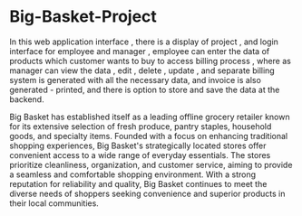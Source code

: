 # Big-Basket-Project
In this web application interface , there is a display of project , and login interface for employee and manager , employee can enter the
data of products which customer wants to buy to access billing process , where as manager can view the data , edit , delete , update ,
and separate billing system is generated with all the necessary data, and invoice is also generated - printed, and there is option to
store and save the data at the backend.

Big Basket has established itself as a leading offline grocery retailer known for its extensive selection of fresh produce, pantry staples,
household goods, and specialty items. Founded with a focus on enhancing traditional shopping experiences, Big Basket's strategically
located stores offer convenient access to a wide range of everyday essentials. The stores prioritize cleanliness, organization, and
customer service, aiming to provide a seamless and comfortable shopping environment. With a strong reputation for reliability and
quality, Big Basket continues to meet the diverse needs of shoppers seeking convenience and superior products in their local
communities.
